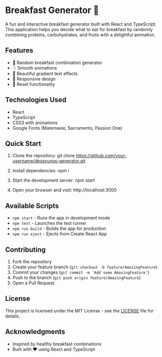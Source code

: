 # Breakfast Generator 🍳

A fun and interactive breakfast generator built with React and TypeScript. This application helps you decide what to eat for breakfast by randomly combining proteins, carbohydrates, and fruits with a delightful animation.

## Features

- 🎲 Random breakfast combination generator
- ✨ Smooth animations
- 🎨 Beautiful gradient text effects
- 📱 Responsive design
- 🔄 Reset functionality

## Technologies Used

- React
- TypeScript
- CSS3 with animations
- Google Fonts (Matemasie, Sacramento, Passion One)

## Quick Start

1. Clone the repository:
git clone https://github.com/your-username/desayunos-generator.git

2. Install dependencies:
   npm i

3. Start the development server:
   npm start

4. Open your browser and visit:
  http://localhost:3000

## Available Scripts

- `npm start` - Runs the app in development mode
- `npm test` - Launches the test runner
- `npm run build` - Builds the app for production
- `npm run eject` - Ejects from Create React App

## Contributing

1. Fork the repository
2. Create your feature branch (`git checkout -b feature/AmazingFeature`)
3. Commit your changes (`git commit -m 'Add some AmazingFeature'`)
4. Push to the branch (`git push origin feature/AmazingFeature`)
5. Open a Pull Request

## License

This project is licensed under the MIT License - see the [LICENSE](LICENSE) file for details.

## Acknowledgments

- Inspired by healthy breakfast combinations
- Built with ❤️ using React and TypeScript
